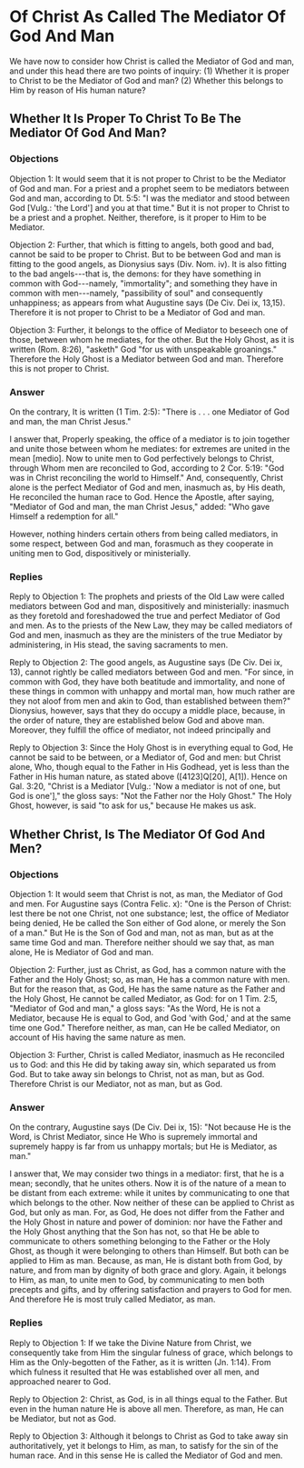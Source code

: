 # Of Christ As Called The Mediator Of God And Man

We have now to consider how Christ is called the Mediator of God and man, and under this head there are two points of inquiry:
(1) Whether it is proper to Christ to be the Mediator of God and man?
(2) Whether this belongs to Him by reason of His human nature?
## Whether It Is Proper To Christ To Be The Mediator Of God And Man?

### Objections

Objection 1: It would seem that it is not proper to Christ to be the Mediator of God and man. For a priest and a prophet seem to be mediators between God and man, according to Dt. 5:5: "I was the mediator and stood between God [Vulg.: 'the Lord'] and you at that time." But it is not proper to Christ to be a priest and a prophet. Neither, therefore, is it proper to Him to be Mediator.

Objection 2: Further, that which is fitting to angels, both good and bad, cannot be said to be proper to Christ. But to be between God and man is fitting to the good angels, as Dionysius says (Div. Nom. iv). It is also fitting to the bad angels---that is, the demons: for they have something in common with God---namely, "immortality"; and something they have in common with men---namely, "passibility of soul" and consequently unhappiness; as appears from what Augustine says (De Civ. Dei ix, 13,15). Therefore it is not proper to Christ to be a Mediator of God and man.

Objection 3: Further, it belongs to the office of Mediator to beseech one of those, between whom he mediates, for the other. But the Holy Ghost, as it is written (Rom. 8:26), "asketh" God "for us with unspeakable groanings." Therefore the Holy Ghost is a Mediator between God and man. Therefore this is not proper to Christ.

### Answer

On the contrary, It is written (1 Tim. 2:5): "There is . . . one Mediator of God and man, the man Christ Jesus."

I answer that, Properly speaking, the office of a mediator is to join together and unite those between whom he mediates: for extremes are united in the mean [medio]. Now to unite men to God perfectively belongs to Christ, through Whom men are reconciled to God, according to 2 Cor. 5:19: "God was in Christ reconciling the world to Himself." And, consequently, Christ alone is the perfect Mediator of God and men, inasmuch as, by His death, He reconciled the human race to God. Hence the Apostle, after saying, "Mediator of God and man, the man Christ Jesus," added: "Who gave Himself a redemption for all."

However, nothing hinders certain others from being called mediators, in some respect, between God and man, forasmuch as they cooperate in uniting men to God, dispositively or ministerially.

### Replies

Reply to Objection 1: The prophets and priests of the Old Law were called mediators between God and man, dispositively and ministerially: inasmuch as they foretold and foreshadowed the true and perfect Mediator of God and men. As to the priests of the New Law, they may be called mediators of God and men, inasmuch as they are the ministers of the true Mediator by administering, in His stead, the saving sacraments to men.

Reply to Objection 2: The good angels, as Augustine says (De Civ. Dei ix, 13), cannot rightly be called mediators between God and men. "For since, in common with God, they have both beatitude and immortality, and none of these things in common with unhappy and mortal man, how much rather are they not aloof from men and akin to God, than established between them?" Dionysius, however, says that they do occupy a middle place, because, in the order of nature, they are established below God and above man. Moreover, they fulfill the office of mediator, not indeed principally and

Reply to Objection 3: Since the Holy Ghost is in everything equal to God, He cannot be said to be between, or a Mediator of, God and men: but Christ alone, Who, though equal to the Father in His Godhead, yet is less than the Father in His human nature, as stated above ([4123]Q[20], A[1]). Hence on Gal. 3:20, "Christ is a Mediator [Vulg.: 'Now a mediator is not of one, but God is one']," the gloss says: "Not the Father nor the Holy Ghost." The Holy Ghost, however, is said "to ask for us," because He makes us ask.
## Whether Christ, Is The Mediator Of God And Men?

### Objections

Objection 1: It would seem that Christ is not, as man, the Mediator of God and men. For Augustine says (Contra Felic. x): "One is the Person of Christ: lest there be not one Christ, not one substance; lest, the office of Mediator being denied, He be called the Son either of God alone, or merely the Son of a man." But He is the Son of God and man, not as man, but as at the same time God and man. Therefore neither should we say that, as man alone, He is Mediator of God and man.

Objection 2: Further, just as Christ, as God, has a common nature with the Father and the Holy Ghost; so, as man, He has a common nature with men. But for the reason that, as God, He has the same nature as the Father and the Holy Ghost, He cannot be called Mediator, as God: for on 1 Tim. 2:5, "Mediator of God and man," a gloss says: "As the Word, He is not a Mediator, because He is equal to God, and God 'with God,' and at the same time one God." Therefore neither, as man, can He be called Mediator, on account of His having the same nature as men.

Objection 3: Further, Christ is called Mediator, inasmuch as He reconciled us to God: and this He did by taking away sin, which separated us from God. But to take away sin belongs to Christ, not as man, but as God. Therefore Christ is our Mediator, not as man, but as God.

### Answer

On the contrary, Augustine says (De Civ. Dei ix, 15): "Not because He is the Word, is Christ Mediator, since He Who is supremely immortal and supremely happy is far from us unhappy mortals; but He is Mediator, as man."

I answer that, We may consider two things in a mediator: first, that he is a mean; secondly, that he unites others. Now it is of the nature of a mean to be distant from each extreme: while it unites by communicating to one that which belongs to the other. Now neither of these can be applied to Christ as God, but only as man. For, as God, He does not differ from the Father and the Holy Ghost in nature and power of dominion: nor have the Father and the Holy Ghost anything that the Son has not, so that He be able to communicate to others something belonging to the Father or the Holy Ghost, as though it were belonging to others than Himself. But both can be applied to Him as man. Because, as man, He is distant both from God, by nature, and from man by dignity of both grace and glory. Again, it belongs to Him, as man, to unite men to God, by communicating to men both precepts and gifts, and by offering satisfaction and prayers to God for men. And therefore He is most truly called Mediator, as man.

### Replies

Reply to Objection 1: If we take the Divine Nature from Christ, we consequently take from Him the singular fulness of grace, which belongs to Him as the Only-begotten of the Father, as it is written (Jn. 1:14). From which fulness it resulted that He was established over all men, and approached nearer to God.

Reply to Objection 2: Christ, as God, is in all things equal to the Father. But even in the human nature He is above all men. Therefore, as man, He can be Mediator, but not as God.

Reply to Objection 3: Although it belongs to Christ as God to take away sin authoritatively, yet it belongs to Him, as man, to satisfy for the sin of the human race. And in this sense He is called the Mediator of God and men.
